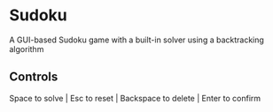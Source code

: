 # Sudoku
A GUI-based Sudoku game with a built-in solver using a backtracking algorithm
## Controls
Space to solve | Esc to reset | Backspace to delete | Enter to confirm

